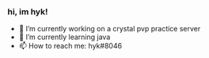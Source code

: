 ### hi, im hyk!

- 🔭 I’m currently working on a crystal pvp practice server
- 🌱 I’m currently learning java
- 📫 How to reach me: hyk#8046



